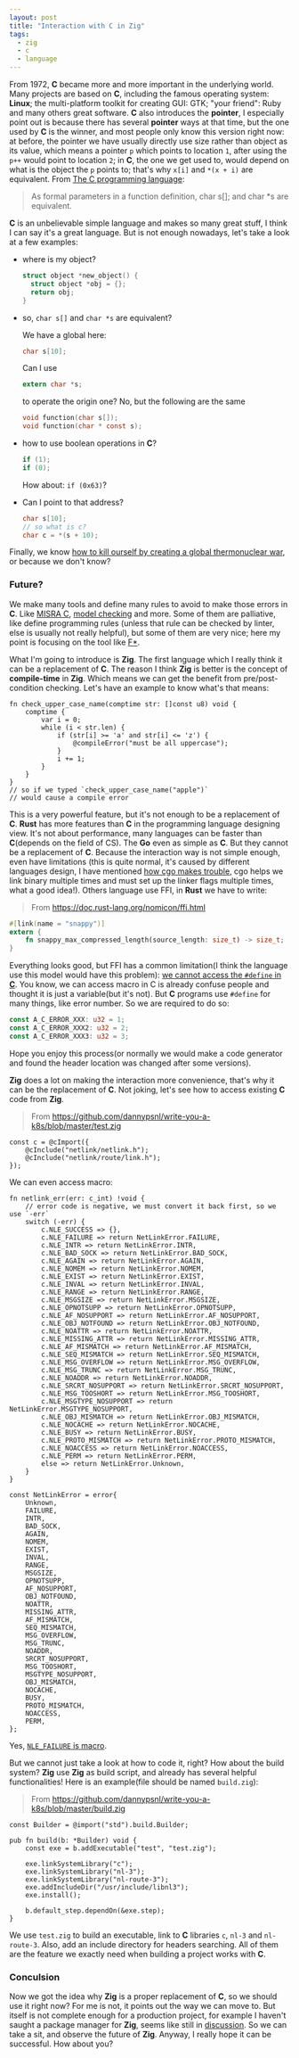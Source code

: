 ```yaml
---
layout: post
title: "Interaction with C in Zig"
tags:
  - zig
  - c
  - language
---
```


From 1972, **C** became more and more important in the underlying world. Many projects are based on **C**, including the famous operating system: **Linux**; the multi-platform toolkit for creating GUI: GTK; "your friend": Ruby and many others great software. **C** also introduces the **pointer**, I especially point out is because there has several **pointer** ways at that time, but the one used by **C** is the winner, and most people only know this version right now: at before, the pointer we have usually directly use size rather than object as its value, which means a pointer `p` which points to location `1`, after using the `p++` would point to location `2`; in **C**, the one we get used to, would depend on what is the object the `p` points to; that's why `x[i]` and `*(x + i)` are equivalent. From [The C programming language](https://en.wikipedia.org/wiki/The_C_Programming_Language):

> As formal parameters in a function definition, char s[]; and char \*s are equivalent.

**C** is an unbelievable simple language and makes so many great stuff, I think I can say it's a great language. But is not enough nowadays, let's take a look at a few examples:

- where is my object?

  ```c
  struct object *new_object() {
    struct object *obj = {};
    return obj;
  }
  ```

- so, `char s[]` and `char *s` are equivalent?

  We have a global here:

  ```c
  char s[10];
  ```

  Can I use

  ```c
  extern char *s;
  ```

  to operate the origin one? No, but the following are the same

  ```c
  void function(char s[]);
  void function(char * const s);
  ```

- how to use boolean operations in **C**?

  ```c
  if (1);
  if (0);
  ```

  How about: `if (0x63)`?

- Can I point to that address?

  ```c
  char s[10];
  // so what is c?
  char c = *(s + 10);
  ```

Finally, we know [how to kill ourself by creating a global thermonuclear war](https://www.slideshare.net/olvemaudal/insecure-coding-in-c-and-c), or because we don't know?

### Future?

We make many tools and define many rules to avoid to make those errors in **C**. Like [MISRA C](https://en.wikipedia.org/wiki/MISRA_C), [model checking](https://en.wikipedia.org/wiki/List_of_model_checking_tools) and more. Some of them are palliative, like define programming rules (unless that rule can be checked by linter, else is usually not really helpful), but some of them are very nice; here my point is focusing on the tool like [F\*](https://www.fstar-lang.org/#introduction).

What I'm going to introduce is **Zig**. The first language which I really think it can be a replacement of **C**. The reason I think **Zig** is better is the concept of **compile-time** in **Zig**. Which means we can get the benefit from pre/post-condition checking. Let's have an example to know what's that means:

```zig
fn check_upper_case_name(comptime str: []const u8) void {
    comptime {
        var i = 0;
        while (i < str.len) {
            if (str[i] >= 'a' and str[i] <= 'z') {
                @compileError("must be all uppercase");
            }
            i += 1;
        }
    }
}
// so if we typed `check_upper_case_name("apple")`
// would cause a compile error
```

This is a very powerful feature, but it's not enough to be a replacement of **C**. **Rust** has more features than **C** in the programming language designing view. It's not about performance, many languages can be faster than **C**(depends on the field of CS). The **Go** even as simple as **C**. But they cannot be a replacement of **C**. Because the interaction way is not simple enough, even have limitations (this is quite normal, it's caused by different languages design, I have mentioned [how cgo makes trouble](https://dannypsnl.github.io/docs/cgo-can-be-a-trouble/),
cgo helps we link binary multiple times and must set up the linker flags multiple times, what a good idea!). Others language use FFI, in **Rust** we have to write:

> From https://doc.rust-lang.org/nomicon/ffi.html

```rust
#[link(name = "snappy")]
extern {
    fn snappy_max_compressed_length(source_length: size_t) -> size_t;
}
```

Everything looks good, but FFI has a common limitation(I think the language use this model would have this problem): [we cannot access the `#define` in **C**](https://stackoverflow.com/questions/21485655/how-do-i-use-c-preprocessor-macros-with-rusts-ffi). You know, we can access macro in C is already confuse people and thought it is just a variable(but it's not). But **C** programs use `#define` for many things, like error number. So we are required to do so:

```rust
const A_C_ERROR_XXX: u32 = 1;
const A_C_ERROR_XXX2: u32 = 2;
const A_C_ERROR_XXX3: u32 = 3;
```

Hope you enjoy this process(or normally we would make a code generator and found the header location was changed after some versions).

**Zig** does a lot on making the interaction more convenience, that's why it can be the replacement of **C**. Not joking, let's see how to access existing **C** code from **Zig**.

> From https://github.com/dannypsnl/write-you-a-k8s/blob/master/test.zig

```zig
const c = @cImport({
    @cInclude("netlink/netlink.h");
    @cInclude("netlink/route/link.h");
});
```

We can even access macro:

```zig
fn netlink_err(err: c_int) !void {
    // error code is negative, we must convert it back first, so we use `-err`
    switch (-err) {
        c.NLE_SUCCESS => {},
        c.NLE_FAILURE => return NetLinkError.FAILURE,
        c.NLE_INTR => return NetLinkError.INTR,
        c.NLE_BAD_SOCK => return NetLinkError.BAD_SOCK,
        c.NLE_AGAIN => return NetLinkError.AGAIN,
        c.NLE_NOMEM => return NetLinkError.NOMEM,
        c.NLE_EXIST => return NetLinkError.EXIST,
        c.NLE_INVAL => return NetLinkError.INVAL,
        c.NLE_RANGE => return NetLinkError.RANGE,
        c.NLE_MSGSIZE => return NetLinkError.MSGSIZE,
        c.NLE_OPNOTSUPP => return NetLinkError.OPNOTSUPP,
        c.NLE_AF_NOSUPPORT => return NetLinkError.AF_NOSUPPORT,
        c.NLE_OBJ_NOTFOUND => return NetLinkError.OBJ_NOTFOUND,
        c.NLE_NOATTR => return NetLinkError.NOATTR,
        c.NLE_MISSING_ATTR => return NetLinkError.MISSING_ATTR,
        c.NLE_AF_MISMATCH => return NetLinkError.AF_MISMATCH,
        c.NLE_SEQ_MISMATCH => return NetLinkError.SEQ_MISMATCH,
        c.NLE_MSG_OVERFLOW => return NetLinkError.MSG_OVERFLOW,
        c.NLE_MSG_TRUNC => return NetLinkError.MSG_TRUNC,
        c.NLE_NOADDR => return NetLinkError.NOADDR,
        c.NLE_SRCRT_NOSUPPORT => return NetLinkError.SRCRT_NOSUPPORT,
        c.NLE_MSG_TOOSHORT => return NetLinkError.MSG_TOOSHORT,
        c.NLE_MSGTYPE_NOSUPPORT => return NetLinkError.MSGTYPE_NOSUPPORT,
        c.NLE_OBJ_MISMATCH => return NetLinkError.OBJ_MISMATCH,
        c.NLE_NOCACHE => return NetLinkError.NOCACHE,
        c.NLE_BUSY => return NetLinkError.BUSY,
        c.NLE_PROTO_MISMATCH => return NetLinkError.PROTO_MISMATCH,
        c.NLE_NOACCESS => return NetLinkError.NOACCESS,
        c.NLE_PERM => return NetLinkError.PERM,
        else => return NetLinkError.Unknown,
    }
}

const NetLinkError = error{
    Unknown,
    FAILURE,
    INTR,
    BAD_SOCK,
    AGAIN,
    NOMEM,
    EXIST,
    INVAL,
    RANGE,
    MSGSIZE,
    OPNOTSUPP,
    AF_NOSUPPORT,
    OBJ_NOTFOUND,
    NOATTR,
    MISSING_ATTR,
    AF_MISMATCH,
    SEQ_MISMATCH,
    MSG_OVERFLOW,
    MSG_TRUNC,
    NOADDR,
    SRCRT_NOSUPPORT,
    MSG_TOOSHORT,
    MSGTYPE_NOSUPPORT,
    OBJ_MISMATCH,
    NOCACHE,
    BUSY,
    PROTO_MISMATCH,
    NOACCESS,
    PERM,
};
```

Yes, [`NLE_FAILURE` is macro](http://charette.no-ip.com:81/programming/doxygen/netfilter/errno_8h.html).

But we cannot just take a look at how to code it, right? How about the build system? **Zig** use **Zig** as build script, and already has several helpful functionalities! Here is an example(file should be named `build.zig`):

> From https://github.com/dannypsnl/write-you-a-k8s/blob/master/build.zig

```zig
const Builder = @import("std").build.Builder;

pub fn build(b: *Builder) void {
    const exe = b.addExecutable("test", "test.zig");

    exe.linkSystemLibrary("c");
    exe.linkSystemLibrary("nl-3");
    exe.linkSystemLibrary("nl-route-3");
    exe.addIncludeDir("/usr/include/libnl3");
    exe.install();

    b.default_step.dependOn(&exe.step);
}
```

We use `test.zig` to build an executable, link to **C** libraries `c`, `nl-3` and `nl-route-3`. Also, add an include directory for headers searching. All of them are the feature we exactly need when building a project works with **C**.

### Conculsion

Now we got the idea why **Zig** is a proper replacement of **C**, so we should use it right now? For me is not, it points out the way we can move to. But itself is not complete enough for a production project, for example I haven't saught a package manager for **Zig**, seems like still in [discussion](https://github.com/ziglang/zig/issues/943). So we can take a sit, and observe the future of **Zig**. Anyway, I really hope it can be successful. How about you?
